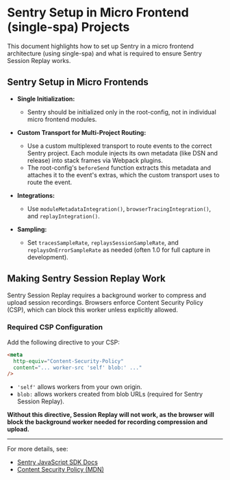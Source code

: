 # Sentry Setup in Micro Frontend (single-spa) Projects

This document highlights how to set up Sentry in a micro frontend architecture (using single-spa) and what is required to ensure Sentry Session Replay works.

## Sentry Setup in Micro Frontends

- **Single Initialization:**

  - Sentry should be initialized only in the root-config, not in individual micro frontend modules.

- **Custom Transport for Multi-Project Routing:**

  - Use a custom multiplexed transport to route events to the correct Sentry project. Each module injects its own metadata (like DSN and release) into stack frames via Webpack plugins.
  - The root-config's `beforeSend` function extracts this metadata and attaches it to the event's extras, which the custom transport uses to route the event.

- **Integrations:**

  - Use `moduleMetadataIntegration()`, `browserTracingIntegration()`, and `replayIntegration()`.

- **Sampling:**
  - Set `tracesSampleRate`, `replaysSessionSampleRate`, and `replaysOnErrorSampleRate` as needed (often 1.0 for full capture in development).

## Making Sentry Session Replay Work

Sentry Session Replay requires a background worker to compress and upload session recordings. Browsers enforce Content Security Policy (CSP), which can block this worker unless explicitly allowed.

### Required CSP Configuration

Add the following directive to your CSP:

```html
<meta
  http-equiv="Content-Security-Policy"
  content="... worker-src 'self' blob:' ..."
/>
```

- `'self'` allows workers from your own origin.
- `blob:` allows workers created from blob URLs (required for Sentry Session Replay).

**Without this directive, Session Replay will not work, as the browser will block the background worker needed for recording compression and upload.**

---

For more details, see:

- [Sentry JavaScript SDK Docs](https://docs.sentry.io/platforms/javascript/)
- [Content Security Policy (MDN)](https://developer.mozilla.org/en-US/docs/Web/HTTP/CSP)
